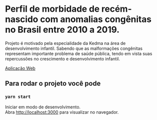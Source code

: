 # Perfil de morbidade de recém-nascido com anomalias congênitas no Brasil entre 2010 a 2019.

Projeto é motivado pela especialidade da Kedma na área de desenvolvimento infantil. Sabendo que as malformações congênitas representam importante problema de saúde pública, tendo em vista suas repercussões no crescimento e desenvolvimento infantil.

[Aplicação Web](https://sinasc.netlify.app/#/)

## Para rodar o projeto você pode

### `yarn start`

Iniciar em modo de desenvolvimento.\
Abra [http://localhost:3000](http://localhost:3000) para visualizar no navegador.
